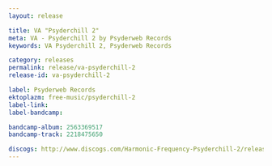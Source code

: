 ```yaml
---
layout: release

title: VA "Psyderchill 2"
meta: VA - Psyderchill 2 by Psyderweb Records
keywords: VA Psyderchill 2, Psyderweb Records

category: releases
permalink: release/va-psyderchill-2
release-id: va-psyderchill-2

label: Psyderweb Records
ektoplazm: free-music/psyderchill-2
label-link: 
label-bandcamp: 

bandcamp-album: 2563369517
bandcamp-track: 2218475650

discogs: http://www.discogs.com/Harmonic-Frequency-Psyderchill-2/release/4207900
---
```


